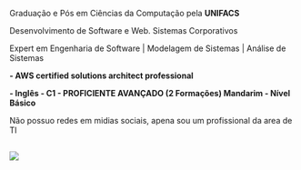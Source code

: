 Graduação e Pós em Ciências da Computação pela **UNIFACS**

Desenvolvimento de Software e Web. Sistemas Corporativos 

Expert em Engenharia de Software | Modelagem de Sistemas | Análise de Sistemas

**- AWS certified solutions architect professional**

**- Inglês - C1 - PROFICIENTE AVANÇADO (2 Formações)
Mandarim - Nível Básico**

Não possuo redes em midias sociais, apena sou um profissional da area de TI

##

<img src="https://skillicons.dev/icons?i=aws,gcp,azure,flutter,git,angular,nodejs,js,cpp,java">
